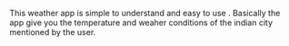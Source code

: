 This weather app is simple to understand and easy to use . Basically the app give you the temperature and weaher conditions of the indian city mentioned by the user.

